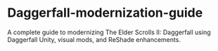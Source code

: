 # Daggerfall-modernization-guide
A complete guide to modernizing The Elder Scrolls II: Daggerfall using Daggerfall Unity, visual mods, and ReShade enhancements.
